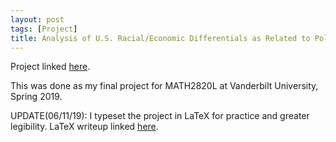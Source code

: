 ```yaml
---
layout: post
tags: [Project]
title: Analysis of U.S. Racial/Economic Differentials as Related to Police Killings
---
```

Project linked [here](https://nbviewer.jupyter.org/github/jeffreycheng3421/jeffreycheng3421.github.io/blob/master/rpdfs/Final_Project_Complete.pdf).

This was done as my final project for MATH2820L at Vanderbilt University, Spring 2019.

UPDATE(06/11/19): I typeset the project in LaTeX for practice and greater legibility. LaTeX writeup linked [here](https://nbviewer.jupyter.org/github/jeffreycheng3421/jeffreycheng3421.github.io/blob/master/rpdfs/Racial%20Differentials%20Project.pdf). 
